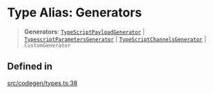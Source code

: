 # Type Alias: Generators

> **Generators**: [`TypeScriptPayloadGenerator`](TypeScriptPayloadGenerator.md) \| [`TypescriptParametersGenerator`](TypescriptParametersGenerator.md) \| [`TypeScriptChannelsGenerator`](TypeScriptChannelsGenerator.md) \| `CustomGenerator`

## Defined in

[src/codegen/types.ts:38](https://github.com/the-codegen-project/cli/blob/fb2e06aa486fbabbf4d0491440fd86ae2bc7f2f8/src/codegen/types.ts#L38)
